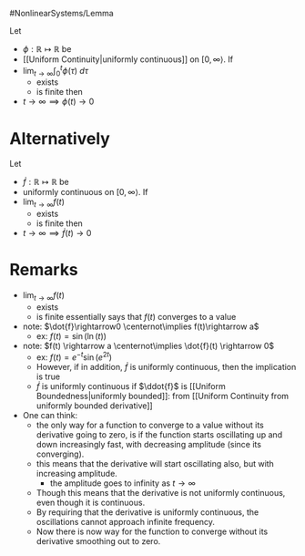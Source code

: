 #NonlinearSystems/Lemma 

Let
- $\phi:\mathbb{R}\mapsto\mathbb{R}$
be
- [[Uniform Continuity|uniformly continuous]] on $[0,\infty\rangle$.
If
- $\lim_{t\rightarrow\infty} \int_{0}^{t} \phi(\tau) ~d\tau$
	- exists
	- is finite
then
- $t\rightarrow\infty \implies \phi(t)\rightarrow0$


# Alternatively
Let
- $\dot{f}:\mathbb{R}\mapsto\mathbb{R}$
be
- uniformly continuous on $[0,\infty\rangle$.
If
- $\lim_{t\rightarrow\infty} f(t)$
	- exists
	- is finite
then
- $t\rightarrow\infty \implies \dot{f}(t)\rightarrow0$



# Remarks
- $\lim_{t\rightarrow\infty} f(t)$
	- exists
	- is finite
essentially says that $f(t)$ converges to a value
- note: $\dot{f}\rightarrow0 \centernot\implies f(t)\rightarrow a$
	- ex: $f(t) = \sin(\ln(t))$
- note: $f(t) \rightarrow a \centernot\implies \dot{f}(t) \rightarrow 0$
	- ex: $f(t) = e^{-t}\sin(e^{2t})$
	- However, if in addition, $\dot{f}$ is uniformly continuous, then the implication is true
	- $\dot{f}$ is uniformly continuous if $\ddot{f}$ is [[Uniform Boundedness|uniformly bounded]]:  from [[Uniform Continuity from uniformly bounded derivative]]
- One can think:
	- the only way for a function to converge to a value without its derivative going to zero, is if the function starts oscillating up and down increasingly fast, with decreasing amplitude (since its converging).
	- this means that the derivative will start oscillating also, but with increasing amplitude.
		- the amplitude goes to infinity as $t\rightarrow\infty$
	- Though this means that the derivative is not uniformly continuous, even though it is continuous.
	- By requiring that the derivative is uniformly continuous, the oscillations cannot approach infinite frequency.
	- Now there is now way for the function to converge without its derivative smoothing out to zero.
	